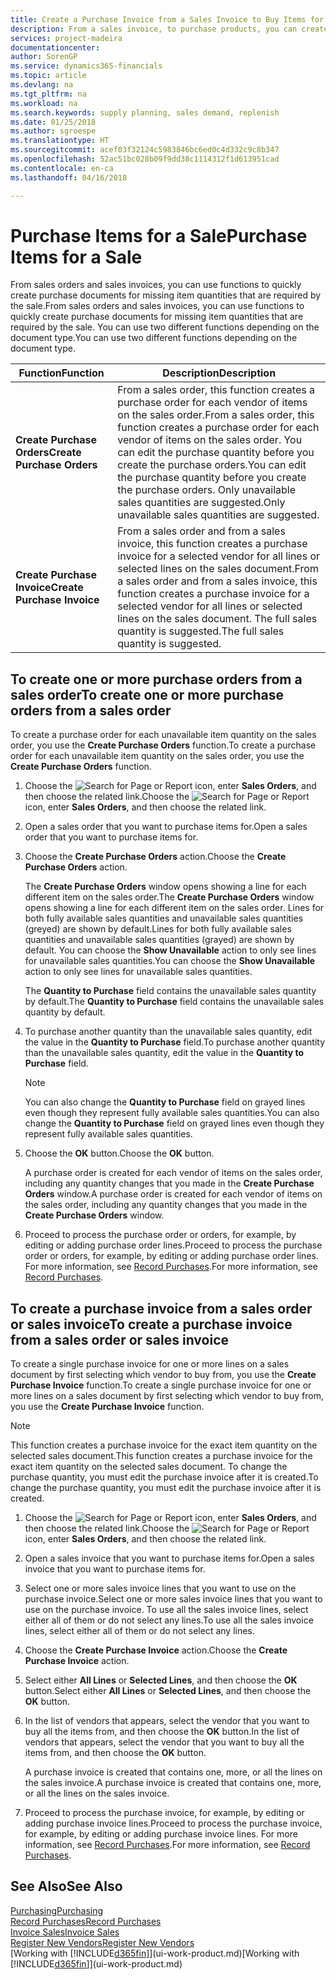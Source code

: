 ```yaml
---
title: Create a Purchase Invoice from a Sales Invoice to Buy Items for a Sale | Microsoft Docs
description: From a sales invoice, to purchase products, you can create a purchase invoice for a vendor or supplier.
services: project-madeira
documentationcenter: 
author: SorenGP
ms.service: dynamics365-financials
ms.topic: article
ms.devlang: na
ms.tgt_pltfrm: na
ms.workload: na
ms.search.keywords: supply planning, sales demand, replenish
ms.date: 01/25/2018
ms.author: sgroespe
ms.translationtype: HT
ms.sourcegitcommit: acef03f32124c5983846bc6ed0c4d332c9c8b347
ms.openlocfilehash: 52ac51bc028b09f9dd38c1114312f1d613951cad
ms.contentlocale: en-ca
ms.lasthandoff: 04/16/2018

---
```

# <a name="purchase-items-for-a-sale"></a><span data-ttu-id="f5efd-103">Purchase Items for a Sale</span><span class="sxs-lookup"><span data-stu-id="f5efd-103">Purchase Items for a Sale</span></span>
<span data-ttu-id="f5efd-104">From sales orders and sales invoices, you can use functions to quickly create purchase documents for missing item quantities that are required by the sale.</span><span class="sxs-lookup"><span data-stu-id="f5efd-104">From sales orders and sales invoices, you can use functions to quickly create purchase documents for missing item quantities that are required by the sale.</span></span> <span data-ttu-id="f5efd-105">You can use two different functions depending on the document type.</span><span class="sxs-lookup"><span data-stu-id="f5efd-105">You can use two different functions depending on the document type.</span></span>

|<span data-ttu-id="f5efd-106">Function</span><span class="sxs-lookup"><span data-stu-id="f5efd-106">Function</span></span>|<span data-ttu-id="f5efd-107">Description</span><span class="sxs-lookup"><span data-stu-id="f5efd-107">Description</span></span>|
|--------|-----------|
|<span data-ttu-id="f5efd-108">**Create Purchase Orders**</span><span class="sxs-lookup"><span data-stu-id="f5efd-108">**Create Purchase Orders**</span></span>|<span data-ttu-id="f5efd-109">From a sales order, this function creates a purchase order for each vendor of items on the sales order.</span><span class="sxs-lookup"><span data-stu-id="f5efd-109">From a sales order, this function creates a purchase order for each vendor of items on the sales order.</span></span> <span data-ttu-id="f5efd-110">You can edit the purchase quantity before you create the purchase orders.</span><span class="sxs-lookup"><span data-stu-id="f5efd-110">You can edit the purchase quantity before you create the purchase orders.</span></span> <span data-ttu-id="f5efd-111">Only unavailable sales quantities are suggested.</span><span class="sxs-lookup"><span data-stu-id="f5efd-111">Only unavailable sales quantities are suggested.</span></span>
|<span data-ttu-id="f5efd-112">**Create Purchase Invoice**</span><span class="sxs-lookup"><span data-stu-id="f5efd-112">**Create Purchase Invoice**</span></span>|<span data-ttu-id="f5efd-113">From a sales order and from a sales invoice, this function creates a purchase invoice for a selected vendor for all lines or selected lines on the sales document.</span><span class="sxs-lookup"><span data-stu-id="f5efd-113">From a sales order and from a sales invoice, this function creates a purchase invoice for a selected vendor for all lines or selected lines on the sales document.</span></span> <span data-ttu-id="f5efd-114">The full sales quantity is suggested.</span><span class="sxs-lookup"><span data-stu-id="f5efd-114">The full sales quantity is suggested.</span></span>|

## <a name="to-create-one-or-more-purchase-orders-from-a-sales-order"></a><span data-ttu-id="f5efd-115">To create one or more purchase orders from a sales order</span><span class="sxs-lookup"><span data-stu-id="f5efd-115">To create one or more purchase orders from a sales order</span></span>
<span data-ttu-id="f5efd-116">To create a purchase order for each unavailable item quantity on the sales order, you use the **Create Purchase Orders** function.</span><span class="sxs-lookup"><span data-stu-id="f5efd-116">To create a purchase order for each unavailable item quantity on the sales order, you use the **Create Purchase Orders** function.</span></span>

1. <span data-ttu-id="f5efd-117">Choose the ![Search for Page or Report](media/ui-search/search_small.png "Search for Page or Report icon") icon, enter **Sales Orders**, and then choose the related link.</span><span class="sxs-lookup"><span data-stu-id="f5efd-117">Choose the ![Search for Page or Report](media/ui-search/search_small.png "Search for Page or Report icon") icon, enter **Sales Orders**, and then choose the related link.</span></span>
2. <span data-ttu-id="f5efd-118">Open a sales order that you want to purchase items for.</span><span class="sxs-lookup"><span data-stu-id="f5efd-118">Open a sales order that you want to purchase items for.</span></span>
3. <span data-ttu-id="f5efd-119">Choose the **Create Purchase Orders** action.</span><span class="sxs-lookup"><span data-stu-id="f5efd-119">Choose the **Create Purchase Orders** action.</span></span>

    <span data-ttu-id="f5efd-120">The **Create Purchase Orders** window opens showing a line for each different item on the sales order.</span><span class="sxs-lookup"><span data-stu-id="f5efd-120">The **Create Purchase Orders** window opens showing a line for each different item on the sales order.</span></span> <span data-ttu-id="f5efd-121">Lines for both fully available sales quantities and unavailable sales quantities (greyed) are shown by default.</span><span class="sxs-lookup"><span data-stu-id="f5efd-121">Lines for both fully available sales quantities and unavailable sales quantities (grayed) are shown by default.</span></span> <span data-ttu-id="f5efd-122">You can choose the **Show Unavailable** action to only see lines for unavailable sales quantities.</span><span class="sxs-lookup"><span data-stu-id="f5efd-122">You can choose the **Show Unavailable** action to only see lines for unavailable sales quantities.</span></span>

    <span data-ttu-id="f5efd-123">The **Quantity to Purchase** field contains the unavailable sales quantity by default.</span><span class="sxs-lookup"><span data-stu-id="f5efd-123">The **Quantity to Purchase** field contains the unavailable sales quantity by default.</span></span>
4. <span data-ttu-id="f5efd-124">To purchase another quantity than the unavailable sales quantity, edit the value in the **Quantity to Purchase** field.</span><span class="sxs-lookup"><span data-stu-id="f5efd-124">To purchase another quantity than the unavailable sales quantity, edit the value in the **Quantity to Purchase** field.</span></span>

    > [!NOTE]  
   >   <span data-ttu-id="f5efd-125">You can also change the **Quantity to Purchase** field on grayed lines even though they represent fully available sales quantities.</span><span class="sxs-lookup"><span data-stu-id="f5efd-125">You can also change the **Quantity to Purchase** field on grayed lines even though they represent fully available sales quantities.</span></span>
5. <span data-ttu-id="f5efd-126">Choose the **OK** button.</span><span class="sxs-lookup"><span data-stu-id="f5efd-126">Choose the **OK** button.</span></span>

    <span data-ttu-id="f5efd-127">A purchase order is created for each vendor of items on the sales order, including any quantity changes that you made in the **Create Purchase Orders** window.</span><span class="sxs-lookup"><span data-stu-id="f5efd-127">A purchase order is created for each vendor of items on the sales order, including any quantity changes that you made in the **Create Purchase Orders** window.</span></span>
6. <span data-ttu-id="f5efd-128">Proceed to process the purchase order or orders, for example, by editing or adding purchase order lines.</span><span class="sxs-lookup"><span data-stu-id="f5efd-128">Proceed to process the purchase order or orders, for example, by editing or adding purchase order lines.</span></span> <span data-ttu-id="f5efd-129">For more information, see [Record Purchases](purchasing-how-record-purchases.md).</span><span class="sxs-lookup"><span data-stu-id="f5efd-129">For more information, see [Record Purchases](purchasing-how-record-purchases.md).</span></span>


## <a name="to-create-a-purchase-invoice-from-a-sales-order-or-sales-invoice"></a><span data-ttu-id="f5efd-130">To create a purchase invoice from a sales order or sales invoice</span><span class="sxs-lookup"><span data-stu-id="f5efd-130">To create a purchase invoice from a sales order or sales invoice</span></span>
<span data-ttu-id="f5efd-131">To create a single purchase invoice for one or more lines on a sales document by first selecting which vendor to buy from, you use the **Create Purchase Invoice** function.</span><span class="sxs-lookup"><span data-stu-id="f5efd-131">To create a single purchase invoice for one or more lines on a sales document by first selecting which vendor to buy from, you use the **Create Purchase Invoice** function.</span></span>

> [!NOTE]  
>   <span data-ttu-id="f5efd-132">This function creates a purchase invoice for the exact item quantity on the selected sales document.</span><span class="sxs-lookup"><span data-stu-id="f5efd-132">This function creates a purchase invoice for the exact item quantity on the selected sales document.</span></span> <span data-ttu-id="f5efd-133">To change the purchase quantity, you must edit the purchase invoice after it is created.</span><span class="sxs-lookup"><span data-stu-id="f5efd-133">To change the purchase quantity, you must edit the purchase invoice after it is created.</span></span>  

1. <span data-ttu-id="f5efd-134">Choose the ![Search for Page or Report](media/ui-search/search_small.png "Search for Page or Report icon") icon, enter **Sales Orders**, and then choose the related link.</span><span class="sxs-lookup"><span data-stu-id="f5efd-134">Choose the ![Search for Page or Report](media/ui-search/search_small.png "Search for Page or Report icon") icon, enter **Sales Orders**, and then choose the related link.</span></span>
2. <span data-ttu-id="f5efd-135">Open a sales invoice that you want to purchase items for.</span><span class="sxs-lookup"><span data-stu-id="f5efd-135">Open a sales invoice that you want to purchase items for.</span></span>
3. <span data-ttu-id="f5efd-136">Select one or more sales invoice lines that you want to use on the purchase invoice.</span><span class="sxs-lookup"><span data-stu-id="f5efd-136">Select one or more sales invoice lines that you want to use on the purchase invoice.</span></span> <span data-ttu-id="f5efd-137">To use all the sales invoice lines, select either all of them or do not select any lines.</span><span class="sxs-lookup"><span data-stu-id="f5efd-137">To use all the sales invoice lines, select either all of them or do not select any lines.</span></span>
4. <span data-ttu-id="f5efd-138">Choose the **Create Purchase Invoice** action.</span><span class="sxs-lookup"><span data-stu-id="f5efd-138">Choose the **Create Purchase Invoice** action.</span></span>
5. <span data-ttu-id="f5efd-139">Select either **All Lines** or **Selected Lines**, and then choose the **OK** button.</span><span class="sxs-lookup"><span data-stu-id="f5efd-139">Select either **All Lines** or **Selected Lines**, and then choose the **OK** button.</span></span>  
6. <span data-ttu-id="f5efd-140">In the list of vendors that appears, select the vendor that you want to buy all the items from, and then choose the **OK** button.</span><span class="sxs-lookup"><span data-stu-id="f5efd-140">In the list of vendors that appears, select the vendor that you want to buy all the items from, and then choose the **OK** button.</span></span>

    <span data-ttu-id="f5efd-141">A purchase invoice is created that contains one, more, or all the lines on the sales invoice.</span><span class="sxs-lookup"><span data-stu-id="f5efd-141">A purchase invoice is created that contains one, more, or all the lines on the sales invoice.</span></span>
7. <span data-ttu-id="f5efd-142">Proceed to process the purchase invoice, for example, by editing or adding purchase invoice lines.</span><span class="sxs-lookup"><span data-stu-id="f5efd-142">Proceed to process the purchase invoice, for example, by editing or adding purchase invoice lines.</span></span> <span data-ttu-id="f5efd-143">For more information, see [Record Purchases](purchasing-how-record-purchases.md).</span><span class="sxs-lookup"><span data-stu-id="f5efd-143">For more information, see [Record Purchases](purchasing-how-record-purchases.md).</span></span>

## <a name="see-also"></a><span data-ttu-id="f5efd-144">See Also</span><span class="sxs-lookup"><span data-stu-id="f5efd-144">See Also</span></span>
[<span data-ttu-id="f5efd-145">Purchasing</span><span class="sxs-lookup"><span data-stu-id="f5efd-145">Purchasing</span></span>](purchasing-manage-purchasing.md)  
[<span data-ttu-id="f5efd-146">Record Purchases</span><span class="sxs-lookup"><span data-stu-id="f5efd-146">Record Purchases</span></span>](purchasing-how-record-purchases.md)  
[<span data-ttu-id="f5efd-147">Invoice Sales</span><span class="sxs-lookup"><span data-stu-id="f5efd-147">Invoice Sales</span></span>](sales-how-invoice-sales.md)  
[<span data-ttu-id="f5efd-148">Register New Vendors</span><span class="sxs-lookup"><span data-stu-id="f5efd-148">Register New Vendors</span></span>](purchasing-how-register-new-vendors.md)  
<span data-ttu-id="f5efd-149">[Working with [!INCLUDE[d365fin](includes/d365fin_md.md)]](ui-work-product.md)</span><span class="sxs-lookup"><span data-stu-id="f5efd-149">[Working with [!INCLUDE[d365fin](includes/d365fin_md.md)]](ui-work-product.md)</span></span>

